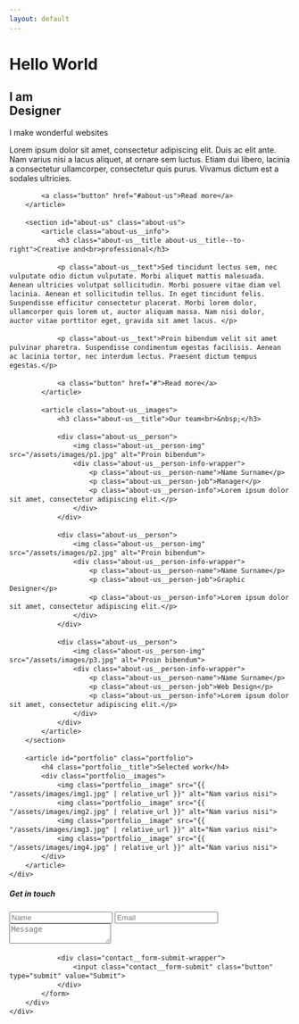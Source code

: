 ```yaml
---
layout: default
---
```

<h1 class="title" id="home">Hello World</h1>


<div class="container">
	<div class="container__inside container--shadow">
		<article class="home">
			<div class="bg-fixed"></div>
			<h2 class="home__title">I am<br>Designer</h2>
			<p class="home__subtitle">I make wonderful websites</p>
			<p class="home__info">Lorem ipsum dolor sit amet, consectetur adipiscing elit. Duis ac elit ante. Nam varius nisi a lacus aliquet, at ornare sem luctus. Etiam dui libero, lacinia a consectetur ullamcorper, consectetur quis purus. Vivamus dictum est a sodales ultricies.</p>

			<a class="button" href="#about-us">Read more</a>
		</article>

		<section id="about-us" class="about-us">
			<article class="about-us__info">
				<h3 class="about-us__title about-us__title--to-right">Creative and<br>professional</h3>

				<p class="about-us__text">Sed tincidunt lectus sem, nec vulputate odio dictum vulputate. Morbi aliquet mattis malesuada. Aenean ultricies volutpat sollicitudin. Morbi posuere vitae diam vel lacinia. Aenean et sollicitudin tellus. In eget tincidunt felis. Suspendisse efficitur consectetur placerat. Morbi lorem dolor, ullamcorper quis lorem ut, auctor aliquam massa. Nam nisi dolor, auctor vitae porttitor eget, gravida sit amet lacus. </p>

				<p class="about-us__text">Proin bibendum velit sit amet pulvinar pharetra. Suspendisse condimentum egestas facilisis. Aenean ac lacinia tortor, nec interdum lectus. Praesent dictum tempus egestas.</p>

				<a class="button" href="#">Read more</a>
			</article>

			<article class="about-us__images">
				<h3 class="about-us__title">Our team<br>&nbsp;</h3>

				<div class="about-us__person">
					<img class="about-us__person-img" src="/assets/images/p1.jpg" alt="Proin bibendum">
					<div class="about-us__person-info-wrapper">
						<p class="about-us__person-name">Name Surname</p>
						<p class="about-us__person-job">Manager</p>
						<p class="about-us__person-info">Lorem ipsum dolor sit amet, consectetur adipiscing elit.</p>
					</div>
				</div>

				<div class="about-us__person">
					<img class="about-us__person-img" src="/assets/images/p2.jpg" alt="Proin bibendum">
					<div class="about-us__person-info-wrapper">
						<p class="about-us__person-name">Name Surname</p>
						<p class="about-us__person-job">Graphic Designer</p>
						<p class="about-us__person-info">Lorem ipsum dolor sit amet, consectetur adipiscing elit.</p>
					</div>
				</div>

				<div class="about-us__person">
					<img class="about-us__person-img" src="/assets/images/p3.jpg" alt="Proin bibendum">
					<div class="about-us__person-info-wrapper">
						<p class="about-us__person-name">Name Surname</p>
						<p class="about-us__person-job">Web Design</p>
						<p class="about-us__person-info">Lorem ipsum dolor sit amet, consectetur adipiscing elit.</p>
					</div>
				</div>
			</article>
		</section>

		<article id="portfolio" class="portfolio">
			<h4 class="portfolio__title">Selected work</h4>
			<div class="portfolio__images">
				<img class="portfolio__image" src="{{ "/assets/images/img1.jpg" | relative_url }}" alt="Nam varius nisi">
				<img class="portfolio__image" src="{{ "/assets/images/img2.jpg" | relative_url }}" alt="Nam varius nisi">
				<img class="portfolio__image" src="{{ "/assets/images/img3.jpg" | relative_url }}" alt="Nam varius nisi">
				<img class="portfolio__image" src="{{ "/assets/images/img4.jpg" | relative_url }}" alt="Nam varius nisi">
			</div>
		</article>
	</div>
</div>

<div class="container container--last">
	<div class="container__inside">
		<div id="contact" class="contact">
			<h5 class="contact__title">Get in touch</h5>
			<form class="contact__form">
				<div class="contact__form-wrapper">
					<input class="contact__form-name" type="text" name="name" placeholder="Name" required aria-required="true">
					<input class="contact__form-email" type="email" name="email" placeholder="Email" required aria-reqiured="true">
				</div>
				<textarea class="contact__form-msg" name="message" placeholder="Message"></textarea>
				
				<div class="contact__form-submit-wrapper">
					<input class="contact__form-submit" class="button" type="submit" value="Submit">
				</div>
			</form>	
		</div>
	</div>
</div>